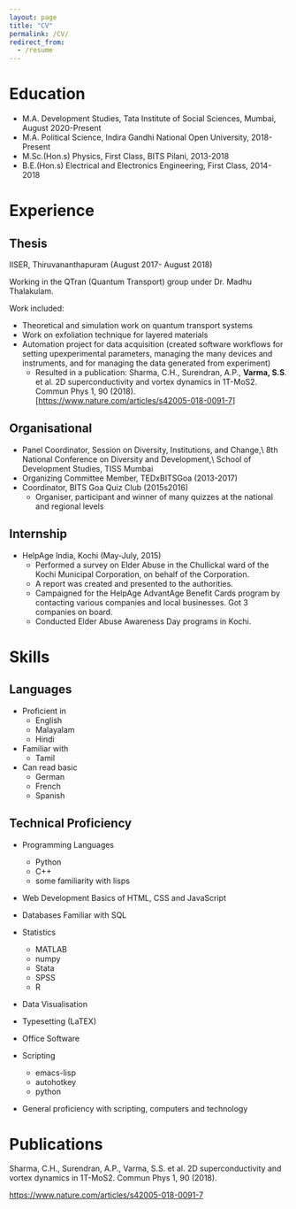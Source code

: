 ```yaml
---
layout: page
title: "CV"
permalink: /CV/
redirect_from:
  - /resume
---
```


Education
=========
*  M.A. Development Studies, Tata Institute of Social Sciences, Mumbai, August 2020-Present
*  M.A. Political Science, Indira Gandhi National Open University, 2018-Present
*  M.Sc.(Hon.s) Physics, First Class, BITS Pilani, 2013-2018
*  B.E.(Hon.s) Electrical and Electronics Engineering, First Class, 2014-2018

Experience
======

Thesis
------
  IISER, Thiruvananthapuram (August 2017- August 2018)

  Working in the QTran (Quantum Transport) group under Dr.  Madhu Thalakulam.

  Work included:
  - Theoretical and simulation work on quantum transport systems
  - Work on exfoliation technique for layered materials
  - Automation project for data acquisition (created software workflows for setting upexperimental parameters, managing the many devices and instruments, and for managing the data generated from experiment)
    - Resulted in a publication: Sharma, C.H., Surendran, A.P., **Varma, S.S**. et al. 2D superconductivity and vortex dynamics in 1T-MoS2. Commun Phys 1, 90 (2018). [<https://www.nature.com/articles/s42005-018-0091-7>]


Organisational
--------------
* Panel Coordinator, Session on Diversity, Institutions, and Change,\\
8th National Conference on Diversity and Development,\\
School of Development Studies, TISS Mumbai
* Organizing Committee Member, TEDxBITSGoa (2013-2017)
* Coordinator, BITS Goa Quiz Club (2015s2016)
  - Organiser, participant and winner of many quizzes at the national and regional levels

	
Internship
----------
* HelpAge India, Kochi (May-July, 2015)
   - Performed a survey on Elder Abuse in the Chullickal ward of the Kochi Municipal Corporation, on behalf of the Corporation.
   - A report was created and presented to the authorities.
   - Campaigned for the HelpAge AdvantAge Benefit Cards program by contacting various companies and local businesses. Got 3 companies on board.
   - Conducted Elder Abuse Awareness Day programs in Kochi.

Skills
======

Languages
---------
* Proficient in
  - English
  - Malayalam
  - Hindi
* Familiar with
   - Tamil
* Can read basic
   - German
   - French
   - Spanish

Technical Proficiency
---------------------
* Programming Languages
  - Python
  - C++
  - some familiarity with lisps
* Web Development
  Basics of HTML, CSS and JavaScript
* Databases
  Familiar with SQL
* Statistics
  - MATLAB
  - numpy
  - Stata
  - SPSS
  - R
* Data Visualisation
* Typesetting (LaTEX)
* Office Software

* Scripting
  - emacs-lisp
  - autohotkey
  - python

* General proficiency with scripting, computers and technology

Publications
======
Sharma, C.H., Surendran, A.P., Varma, S.S. et al. 2D superconductivity and vortex dynamics in 1T-MoS2. Commun Phys 1, 90 (2018).

<https://www.nature.com/articles/s42005-018-0091-7>
 


